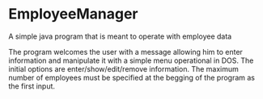 # EmployeeManager
A simple java program that is meant to operate with employee data

The program welcomes the user with a message allowing him to enter information and manipulate it with a simple menu operational in DOS.
The initial options are enter/show/edit/remove information. The maximum number of employees must be specified at the begging of the program as the first input.
